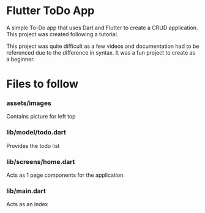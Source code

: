 # Flutter ToDo App

A simple To-Do app that uses Dart and Flutter to create a CRUD application. This project was created following a tutorial.

This project was quite difficult as a few videos and documentation had to be referenced due to the difference in syntax.  It was a fun project to create as a beginner.

# Files to follow

### assets/images
Contains picture for left top

### lib/model/todo.dart
Provides the todo list

### lib/screens/home.dart
Acts as 1 page components for the application.

### lib/main.dart
Acts as an index
